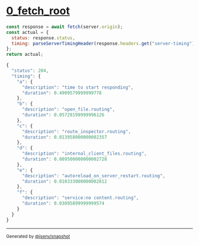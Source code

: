 # [0_fetch_root](../../service_composition_with_timing.test.mjs#L38)

```js
const response = await fetch(server.origin);
const actual = {
  status: response.status,
  timing: parseServerTimingHeader(response.headers.get("server-timing")),
};
return actual;
```

```js
{
  "status": 204,
  "timing": {
    "a": {
      "description": "time to start responding",
      "duration": 0.4909579999999778
    },
    "b": {
      "description": "open_file.routing",
      "duration": 0.05729199999996126
    },
    "c": {
      "description": "route_inspector.routing",
      "duration": 0.013958000000002357
    },
    "d": {
      "description": "internal_client_files.routing",
      "duration": 0.009500000000002728
    },
    "e": {
      "description": "autoreload_on_server_restart.routing",
      "duration": 0.010333000000002812
    },
    "f": {
      "description": "service:no content.routing",
      "duration": 0.03095899999999574
    }
  }
}
```

---

<sub>
  Generated by <a href="https://github.com/jsenv/core/tree/main/packages/independent/snapshot">@jsenv/snapshot</a>
</sub>
